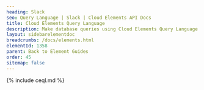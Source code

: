 ```yaml
---
heading: Slack
seo: Query Language | Slack | Cloud Elements API Docs
title: Cloud Elements Query Language
description: Make database queries using Cloud Elements Query Language.
layout: sidebarelementdoc
breadcrumbs: /docs/elements.html
elementId: 1358
parent: Back to Element Guides
order: 45
sitemap: false
---
```


{% include ceql.md %}

